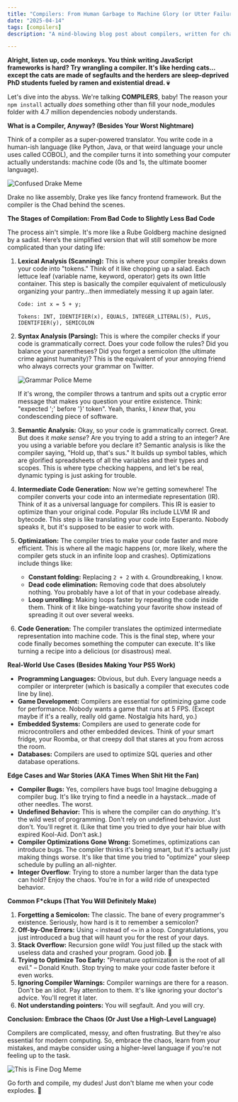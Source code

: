 ```yaml
---
title: "Compilers: From Human Garbage to Machine Glory (or Utter Failure)"
date: "2025-04-14"
tags: [compilers]
description: "A mind-blowing blog post about compilers, written for chaotic Gen Z engineers who probably have ADHD and can't focus, but will somehow understand this."

---
```


**Alright, listen up, code monkeys. You think writing JavaScript frameworks is hard? Try wrangling a compiler. It's like herding cats…except the cats are made of segfaults and the herders are sleep-deprived PhD students fueled by ramen and existential dread. 💀**

Let's dive into the abyss. We're talking **COMPILERS**, baby! The reason your `npm install` actually *does* something other than fill your node_modules folder with 4.7 million dependencies nobody understands.

**What is a Compiler, Anyway? (Besides Your Worst Nightmare)**

Think of a compiler as a super-powered translator. You write code in a human-ish language (like Python, Java, or that weird language your uncle uses called COBOL), and the compiler turns it into something your computer actually understands: machine code (0s and 1s, the ultimate boomer language).

![Confused Drake Meme](https://i.imgflip.com/30b1gx.jpg)

Drake no like assembly, Drake yes like fancy frontend framework. But the compiler is the Chad behind the scenes.

**The Stages of Compilation: From Bad Code to Slightly Less Bad Code**

The process ain't simple. It's more like a Rube Goldberg machine designed by a sadist. Here’s the simplified version that will still somehow be more complicated than your dating life:

1.  **Lexical Analysis (Scanning):** This is where your compiler breaks down your code into "tokens." Think of it like chopping up a salad. Each lettuce leaf (variable name, keyword, operator) gets its own little container. This step is basically the compiler equivalent of meticulously organizing your pantry...then immediately messing it up again later.
    ```ascii
    Code: int x = 5 + y;

    Tokens: INT, IDENTIFIER(x), EQUALS, INTEGER_LITERAL(5), PLUS, IDENTIFIER(y), SEMICOLON
    ```

2.  **Syntax Analysis (Parsing):** This is where the compiler checks if your code is grammatically correct. Does your code follow the rules? Did you balance your parentheses? Did you forget a semicolon (the ultimate crime against humanity)? This is the equivalent of your annoying friend who always corrects your grammar on Twitter.

    ![Grammar Police Meme](https://i.kym-cdn.com/photos/images/newsfeed/000/647/330/a2a.jpg)

    If it's wrong, the compiler throws a tantrum and spits out a cryptic error message that makes you question your entire existence. Think: "expected ';' before '}' token". Yeah, thanks, I *knew* that, you condescending piece of software.

3.  **Semantic Analysis:** Okay, so your code is grammatically correct. Great. But does it *make sense*? Are you trying to add a string to an integer? Are you using a variable before you declare it? Semantic analysis is like the compiler saying, "Hold up, that's sus." It builds up symbol tables, which are glorified spreadsheets of all the variables and their types and scopes. This is where type checking happens, and let's be real, dynamic typing is just asking for trouble.

4.  **Intermediate Code Generation:** Now we're getting somewhere! The compiler converts your code into an intermediate representation (IR). Think of it as a universal language for compilers. This IR is easier to optimize than your original code. Popular IRs include LLVM IR and bytecode. This step is like translating your code into Esperanto. Nobody speaks it, but it's supposed to be easier to work with.

5.  **Optimization:** The compiler tries to make your code faster and more efficient. This is where all the magic happens (or, more likely, where the compiler gets stuck in an infinite loop and crashes). Optimizations include things like:
    *   **Constant folding:** Replacing `2 + 2` with `4`. Groundbreaking, I know.
    *   **Dead code elimination:** Removing code that does absolutely nothing. You probably have a lot of that in your codebase already.
    *   **Loop unrolling:** Making loops faster by repeating the code inside them. Think of it like binge-watching your favorite show instead of spreading it out over several weeks.

6.  **Code Generation:** The compiler translates the optimized intermediate representation into machine code. This is the final step, where your code finally becomes something the computer can execute. It's like turning a recipe into a delicious (or disastrous) meal.

**Real-World Use Cases (Besides Making Your PS5 Work)**

*   **Programming Languages:** Obvious, but duh. Every language needs a compiler or interpreter (which is basically a compiler that executes code line by line).
*   **Game Development:** Compilers are essential for optimizing game code for performance. Nobody wants a game that runs at 5 FPS. (Except maybe if it's a really, really old game. Nostalgia hits hard, yo.)
*   **Embedded Systems:** Compilers are used to generate code for microcontrollers and other embedded devices. Think of your smart fridge, your Roomba, or that creepy doll that stares at you from across the room.
*   **Databases:** Compilers are used to optimize SQL queries and other database operations.

**Edge Cases and War Stories (AKA Times When Shit Hit the Fan)**

*   **Compiler Bugs:** Yes, compilers have bugs too! Imagine debugging a compiler bug. It's like trying to find a needle in a haystack…made of other needles. The worst.
*   **Undefined Behavior:** This is where the compiler can do *anything*. It's the wild west of programming. Don't rely on undefined behavior. Just don't. You'll regret it. (Like that time you tried to dye your hair blue with expired Kool-Aid. Don't ask.)
*   **Compiler Optimizations Gone Wrong:** Sometimes, optimizations can introduce bugs. The compiler thinks it's being smart, but it's actually just making things worse. It's like that time you tried to "optimize" your sleep schedule by pulling an all-nighter.
*   **Integer Overflow**: Trying to store a number larger than the data type can hold? Enjoy the chaos. You're in for a wild ride of unexpected behavior.

**Common F\*ckups (That You Will Definitely Make)**

1.  **Forgetting a Semicolon:** The classic. The bane of every programmer's existence. Seriously, how hard is it to remember a semicolon?
2.  **Off-by-One Errors:** Using `<` instead of `<=` in a loop. Congratulations, you just introduced a bug that will haunt you for the rest of your days.
3.  **Stack Overflow:** Recursion gone wild! You just filled up the stack with useless data and crashed your program. Good job. 👏
4.  **Trying to Optimize Too Early:** "Premature optimization is the root of all evil." – Donald Knuth. Stop trying to make your code faster before it even works.
5.  **Ignoring Compiler Warnings:** Compiler warnings are there for a reason. Don't be an idiot. Pay attention to them. It's like ignoring your doctor's advice. You'll regret it later.
6.  **Not understanding pointers:** You will segfault. And you will cry.

**Conclusion: Embrace the Chaos (Or Just Use a High-Level Language)**

Compilers are complicated, messy, and often frustrating. But they're also essential for modern computing. So, embrace the chaos, learn from your mistakes, and maybe consider using a higher-level language if you're not feeling up to the task.

![This is Fine Dog Meme](https://i.kym-cdn.com/photos/images/newsfeed/009/001/307/3fa.jpg)

Go forth and compile, my dudes! Just don't blame me when your code explodes. 🙏
